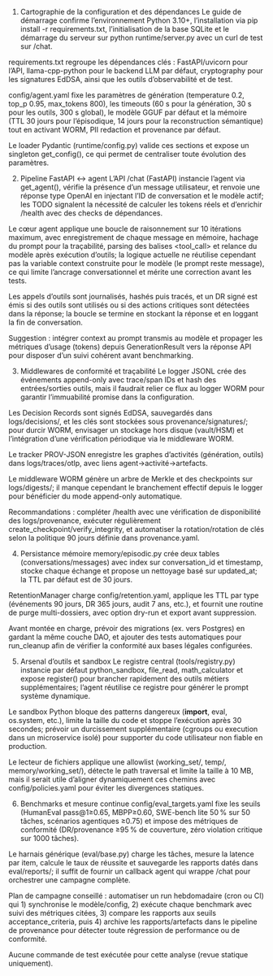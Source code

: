 
1. Cartographie de la configuration et des dépendances
Le guide de démarrage confirme l’environnement Python 3.10+, l’installation via pip install -r requirements.txt, l’initialisation de la base SQLite et le démarrage du serveur sur python runtime/server.py avec un curl de test sur /chat.

requirements.txt regroupe les dépendances clés : FastAPI/uvicorn pour l’API, llama-cpp-python pour le backend LLM par défaut, cryptography pour les signatures EdDSA, ainsi que les outils d’observabilité et de test.

config/agent.yaml fixe les paramètres de génération (temperature 0.2, top_p 0.95, max_tokens 800), les timeouts (60 s pour la génération, 30 s pour les outils, 300 s global), le modèle GGUF par défaut et la mémoire (TTL 30 jours pour l’épisodique, 14 jours pour la reconstruction sémantique) tout en activant WORM, PII redaction et provenance par défaut.

Le loader Pydantic (runtime/config.py) valide ces sections et expose un singleton get_config(), ce qui permet de centraliser toute évolution des paramètres.

2. Pipeline FastAPI ↔️ agent
L’API /chat (FastAPI) instancie l’agent via get_agent(), vérifie la présence d’un message utilisateur, et renvoie une réponse type OpenAI en injectant l’ID de conversation et le modèle actif; les TODO signalent la nécessité de calculer les tokens réels et d’enrichir /health avec des checks de dépendances.

Le cœur agent applique une boucle de raisonnement sur 10 itérations maximum, avec enregistrement de chaque message en mémoire, hachage du prompt pour la traçabilité, parsing des balises <tool_call> et relance du modèle après exécution d’outils; la logique actuelle ne réutilise cependant pas la variable context construite pour le modèle (le prompt reste message), ce qui limite l’ancrage conversationnel et mérite une correction avant les tests.

Les appels d’outils sont journalisés, hashés puis tracés, et un DR signé est émis si des outils sont utilisés ou si des actions critiques sont détectées dans la réponse; la boucle se termine en stockant la réponse et en loggant la fin de conversation.

Suggestion : intégrer context au prompt transmis au modèle et propager les métriques d’usage (tokens) depuis GenerationResult vers la réponse API pour disposer d’un suivi cohérent avant benchmarking.

3. Middlewares de conformité et traçabilité
Le logger JSONL crée des événements append-only avec trace/span IDs et hash des entrées/sorties outils, mais il faudrait relier ce flux au logger WORM pour garantir l’immuabilité promise dans la configuration.

Les Decision Records sont signés EdDSA, sauvegardés dans logs/decisions/, et les clés sont stockées sous provenance/signatures/; pour durcir WORM, envisager un stockage hors disque (vault/HSM) et l’intégration d’une vérification périodique via le middleware WORM.

Le tracker PROV-JSON enregistre les graphes d’activités (génération, outils) dans logs/traces/otlp, avec liens agent→activité→artefacts.

Le middleware WORM génère un arbre de Merkle et des checkpoints sur logs/digests/; il manque cependant le branchement effectif depuis le logger pour bénéficier du mode append-only automatique.

Recommandations : compléter /health avec une vérification de disponibilité des logs/provenance, exécuter régulièrement create_checkpoint/verify_integrity, et automatiser la rotation/rotation de clés selon la politique 90 jours définie dans provenance.yaml.

4. Persistance mémoire
memory/episodic.py crée deux tables (conversations/messages) avec index sur conversation_id et timestamp, stocke chaque échange et propose un nettoyage basé sur updated_at; la TTL par défaut est de 30 jours.

RetentionManager charge config/retention.yaml, applique les TTL par type (événements 90 jours, DR 365 jours, audit 7 ans, etc.), et fournit une routine de purge multi-dossiers, avec option dry-run et export avant suppression.

Avant montée en charge, prévoir des migrations (ex. vers Postgres) en gardant la même couche DAO, et ajouter des tests automatiques pour run_cleanup afin de vérifier la conformité aux bases légales configurées.

5. Arsenal d’outils et sandbox
Le registre central (tools/registry.py) instancie par défaut python_sandbox, file_read, math_calculator et expose register() pour brancher rapidement des outils métiers supplémentaires; l’agent réutilise ce registre pour générer le prompt système dynamique.

Le sandbox Python bloque des patterns dangereux (__import__, eval, os.system, etc.), limite la taille du code et stoppe l’exécution après 30 secondes; prévoir un durcissement supplémentaire (cgroups ou execution dans un microservice isolé) pour supporter du code utilisateur non fiable en production.

Le lecteur de fichiers applique une allowlist (working_set/, temp/, memory/working_set/), détecte le path traversal et limite la taille à 10 MB, mais il serait utile d’aligner dynamiquement ces chemins avec config/policies.yaml pour éviter les divergences statiques.

6. Benchmarks et mesure continue
config/eval_targets.yaml fixe les seuils (HumanEval pass@1≥0.65, MBPP≥0.60, SWE-bench lite 50 % sur 50 tâches, scénarios agentiques ≥0.75) et impose des métriques de conformité (DR/provenance ≥95 % de couverture, zéro violation critique sur 1000 tâches).

Le harnais générique (eval/base.py) charge les tâches, mesure la latence par item, calcule le taux de réussite et sauvegarde les rapports datés dans eval/reports/; il suffit de fournir un callback agent qui wrappe /chat pour orchestrer une campagne complète.

Plan de campagne conseillé : automatiser un run hebdomadaire (cron ou CI) qui 1) synchronise le modèle/config, 2) exécute chaque benchmark avec suivi des métriques citées, 3) compare les rapports aux seuils acceptance_criteria, puis 4) archive les rapports/artefacts dans le pipeline de provenance pour détecter toute régression de performance ou de conformité.

Aucune commande de test exécutée pour cette analyse (revue statique uniquement).



















